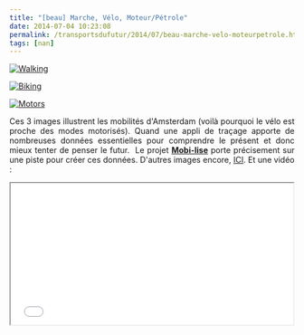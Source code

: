 ```yaml
---
title: "[beau] Marche, Vélo, Moteur/Pétrole"
date: 2014-07-04 10:23:08
permalink: /transportsdufutur/2014/07/beau-marche-velo-moteurpetrole.html
tags: [nan]
---
```


<p><a class="asset-img-link" href="https://gabrielplassat.github.io/transportsdufutur/wp-content/uploads/sites/6/old/6a0120a66d2ad4970b01a511dac6e2970c-pi.png" style="display: inline;"><img rel="lightbox[]" alt="Walking" border="0" class="asset  asset-image at-xid-6a0120a66d2ad4970b01a511dac6e2970c image-full img-responsive" src="/wp-content/uploads/sites/6/old/6a0120a66d2ad4970b01a511dac6e2970c-800wi.png" title="Walking" /></a></p>   <!--more-->  <p><a class="asset-img-link" href="https://gabrielplassat.github.io/transportsdufutur/wp-content/uploads/sites/6/old/6a0120a66d2ad4970b01a73de626b3970d-pi.png" style="display: inline;"><img rel="lightbox[]" alt="Biking" border="0" class="asset  asset-image at-xid-6a0120a66d2ad4970b01a73de626b3970d image-full img-responsive" src="/wp-content/uploads/sites/6/old/6a0120a66d2ad4970b01a73de626b3970d-800wi.png" title="Biking" /></a></p> <p><a class="asset-img-link" href="https://gabrielplassat.github.io/transportsdufutur/wp-content/uploads/sites/6/old/6a0120a66d2ad4970b01a511dac75c970c-pi.png" style="display: inline;"><img rel="lightbox[]" alt="Motors" border="0" class="asset  asset-image at-xid-6a0120a66d2ad4970b01a511dac75c970c image-full img-responsive" src="/wp-content/uploads/sites/6/old/6a0120a66d2ad4970b01a511dac75c970c-800wi.png" title="Motors" /></a></p> <p style="text-align: justify;">Ces 3 images illustrent les mobilités d'Amsterdam (voilà pourquoi le vélo est proche des modes motorisés). Quand une appli de traçage apporte de nombreuses données essentielles pour comprendre le présent et donc mieux tenter de penser le futur.  Le projet <a href="https://gabrielplassat.github.io/transportsdufutur/2014/03/du-changement-de-comportement-a-lengagement-citoyen.html" target="_blank"><strong>Mobi-lise</strong></a> porte précisement sur une piste pour créer ces données. D'autres images encore, <a href="http://www.citylab.com/tech/2014/07/this-exercise-app-tracks-trends-on-how-we-move-in-different-cities/373859/" target="_blank">ICI</a>. Et une vidéo : </p> <p><iframe allowfullscreen="" height="250" mozallowfullscreen="" src="//player.vimeo.com/video/99614610" webkitallowfullscreen="" width="500"></iframe></p>
